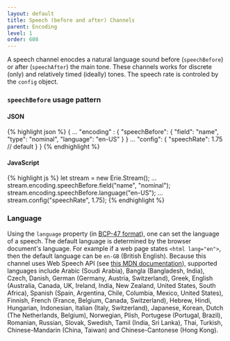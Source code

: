 ```yaml
---
layout: default
title: Speech (before and after) Channels
parent: Encoding
level: 1
order: 608
---
```


A speech channel enocdes a natural language sound before (`speechBefore`) or after (`speechAfter`) the main tone.
These channels works for discrete (only) and relatively timed (ideally) tones.
The speech rate is controled by the `config` object.

### `speechBefore` usage pattern

<code-groups>
<code-group>
<h4>JSON</h4>
{% highlight json %}
{
  ...
  "encoding" : {
    "speechBefore": {
      "field": "name",
      "type": "nominal",
      "language": "en-US"
    }
  }
  ...
  "config": {
    "speechRate": 1.75 // default
  }
}
{% endhighlight %}
</code-group>
<code-group>
<h4>JavaScript</h4>
{% highlight js %}
let stream = new Erie.Stream();
...
stream.encoding.speechBefore.field("name", "nominal");
stream.encoding.speechBefore.language("en-US");
...
stream.config("speechRate", 1.75);
{% endhighlight %}
</code-group>
</code-groups>

### Language

Using the `language` property (in [BCP-47 format](https://www.techonthenet.com/js/language_tags.php#:~:text=BCP%2047%20Language%20Tags%20is,region%2C%20variant%20and%20script%20subtags.)), one can set the language of a speech.
The default language is determined by the browser document's language.
For example if a web page states `<html lang="en">`, then the default language can be `en-GB` (British English).
Because this channel uses Web Speech API (see [this MDN documentation](https://developer.mozilla.org/en-US/docs/Web/API/SpeechSynthesisUtterance/lang)), supported languages include 
Arabic (Soudi Arabia), Bangla (Bangladesh, India), Czech, Danish, German (Germany, Austria, Switzerland), Greek, English (Australia, Canada, UK, Ireland, India, New Zealand, United States, South Africa), Spanish (Spain, Argentina, Chile, Columbia, Mexico, United States), Finnish, French (France, Belgium, Canada, Switzerland), Hebrew,
Hindi, Hungarian, Indonesian, Italian (Italy, Switzerland), Japanese, Korean, Dutch (The Netherlands, Belgium), Norwegian, Plish, Portugese (Portugal, Brazil), Romanian, Russian, Slovak, Swedish, Tamil (India, Sri Lanka), Thai, Turkish, Chinese-Mandarin (China, Taiwan) and Chinese-Cantonese (Hong Kong).
